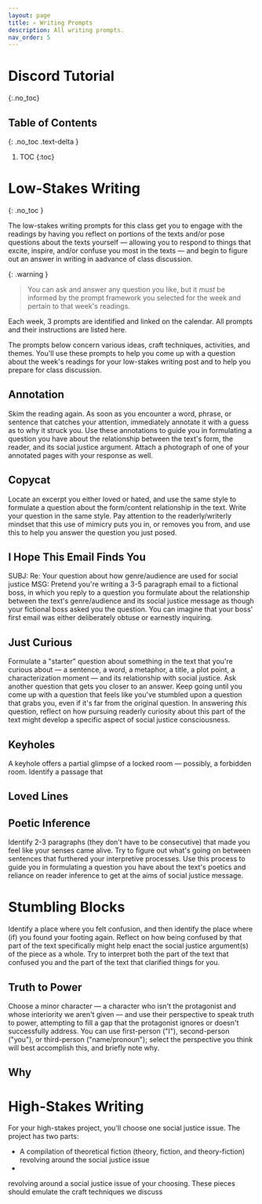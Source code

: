 ```yaml
---
layout: page
title: ✍️ Writing Prompts
description: All writing prompts.
nav_order: 5
---
```

    
# Discord Tutorial 
{:.no_toc}

## Table of Contents
{: .no_toc .text-delta }

1. TOC
{:toc}


# Low-Stakes Writing
{: .no_toc }

The low-stakes writing prompts for this class get you to engage with the readings by having you reflect on portions of the texts and/or pose questions about the texts yourself &mdash; allowing you to respond to things that excite, inspire, and/or confuse you most in the texts &mdash; and begin to figure out an answer in writing in aadvance of class discussion. 

{: .warning }
> You can ask and answer any question you like, but it *must* be informed by the prompt framework you selected for the week and pertain to that week's readings. 

Each week, 3 prompts are identified and linked on the calendar. All prompts and their instructions are listed here. 

The prompts below concern various ideas, craft techniques, activities, and themes. You'll use these prompts to help you come up with a question about the week's readings for your low-stakes writing post and to help you prepare for class discussion. 

## Annotation

Skim the reading again. As soon as you encounter a word, phrase, or sentence that catches
your attention, immediately annotate it with a guess as to why it struck you. Use these annotations to guide you in formulating a question you have about the relationship between the text's form, the reader, and its social justice argument. Attach a photograph of one of your annotated pages with your response as well.

## Copycat

Locate an excerpt you either loved or hated, and use the same style to formulate a question about the form/content relationship in the text. Write your question in the same style. Pay attention to the readerly/writerly mindset that this use of mimicry puts you in, or removes you from, and use this to help you answer the question you just posed.

## I Hope This Email Finds You

SUBJ: Re: Your question about how genre/audience are used for social justice
MSG: Pretend you're writing a 3-5 paragraph email to a fictional boss, in which you reply to a question you formulate about the relationship between the text's genre/audience and its social justice message as though your fictional boss asked you the question. You can imagine that your boss' first email was either deliberately obtuse or earnestly inquiring.

## Just Curious

Formulate a "starter" question about something in the text that you're curious about &mdash; a sentence, a word, a metaphor, a title, a plot point, a characterization moment &mdash; and its relationship with social justice. Ask another question that gets you closer to an answer. Keep going until you come up with a question that feels like you've stumbled upon a question that grabs you, even if it's far from the original question. In answering *this* question, reflect on how pursuing readerly curiosity about this part of the text might develop a specific aspect of social justice consciousness.

## Keyholes

A keyhole offers a partial glimpse of a locked room &mdash; possibly, a forbidden room. Identify a passage that 


## Loved Lines




## Poetic Inference

Identify 2-3 paragraphs (they don't have to be consecutive) that made you feel like your senses came alive. Try to figure out what's going on between sentences that furthered your interpretive processes. Use this process to guide you in formulating a question you have about the text's poetics and reliance on reader inference to get at the aims of social justice message.

# Stumbling Blocks

Identify a place where you felt confusion, and then identify the place where (if) you found your footing again. Reflect on how being confused by that part of the text specifically might help enact the social justice argument(s) of the piece as a whole. Try to interpret both the part of the text that confused you and the part of the text that clarified things for you. 

## Truth to Power

Choose a minor character &mdash; a character who isn't the protagonist and whose interiority we aren't given &mdash; and use their perspective to speak truth to power, attempting to fill a gap that the protagonist ignores or doesn't successfully address. You can use first-person ("I"), second-person ("you"), or third-person ("name/pronoun"); select the perspective you think will best accomplish this, and briefly note why.

## Why



# High-Stakes Writing

For your high-stakes project, you'll choose one social justice issue. The project has two parts: 

- A compilation of theoretical fiction (theory, fiction, and theory-fiction) revolving around the social justice issue 
- 



 revolving around a social justice issue of your choosing. These pieces should emulate the craft techniques we discuss